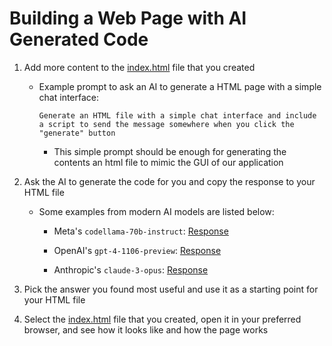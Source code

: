 # Building a Web Page with AI Generated Code

1. Add more content to the [index.html](../examples/index.html) file that you created

   * Example prompt to ask an AI to generate a HTML page with a simple chat interface:

     `Generate an HTML file with a simple chat interface and include a script to send the message somewhere when you click the "generate" button`

     * This simple prompt should be enough for generating the contents an html file to mimic the GUI of our application

2. Ask the AI to generate the code for you and copy the response to your HTML file

   * Some examples from modern AI models are listed below:

     * Meta's `codellama-70b-instruct`: [Response](../examples/response-codellama-70b-instruct.md)

     * OpenAI's `gpt-4-1106-preview`: [Response](../examples/response-gpt-4-1106-preview.md)

     * Anthropic's `claude-3-opus`: [Response](../examples/response-claude-3-opus.md)

3. Pick the answer you found most useful and use it as a starting point for your HTML file

4. Select the [index.html](../examples/index.html) file that you created, open it in your preferred browser, and see how it looks like and how the page works
